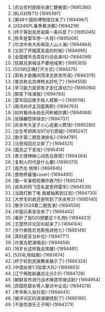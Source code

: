 
1. [农业农村部部长唐仁健被查]-[1695380]
1. [BLG对阵T1]-[1695397]
1. [第48个国际博物馆日来了]-[1694967]
1. [2024KPL春季赛决赛]-[1694219]
1. [终于等到吴彦祖第一条抖音了]-[1695045]
1. [陈年是雷军榜一大哥]-[1695008]
1. [尔滨中央大街再现人山人海]-[1694964]
1. [又到了开榴莲盲盒的时候]-[1694995]
1. [全国楼市去库存行动会来吗]-[1694299]
1. [狂飙兄弟喊话不要地域黑]-[1695305]
1. [520的正确打开方式]-[1694275]
1. [郭有才直播间菏泽文旅宣传语]-[1694379]
1. [普京称北京烤鸭太好吃了]-[1694556]
1. [学习能力是郭有才走红源动力]-[1695094]
1. [那英下班演我]-[1694783]
1. [雷军回应歌手摇人榜第一]-[1695116]
1. [周鸿祎评孟羽童离职]-[1694763]
1. [如何看待永劫无间称被抄袭]-[1694068]
1. [张镇麟怒摔球衣]-[1694737]
1. [庆余年大皇子小心追妻火葬场]-[1695280]
1. [女生考研政治97分引质疑]-[1695247]
1. [歌手第二期竞演排名]-[1694781]
1. [马思纯回应又胖了]-[1694521]
1. [面具之下变妆]-[1695414]
1. [泰兰德辣妹心动告白穿搭]-[1694264]
1. [复制人时代是什么梗]-[1695073]
1. [周杰伦 倒带]-[1694845]
1. [食物界最强coser]-[1694490]
1. [俄一军事院校爆炸致7伤]-[1695214]
1. [说车的阿飞签名是恩师雷军]-[1694539]
1. [当路灯断了电 我被抽离到过去]-[1694730]
1. [大学生的疯还是吹到了庆余年2]-[1695140]
1. [歌手2024第二期竞演]-[1694559]
1. [中国元素变妆来了]-[1694442]
1. [看好了我520想要这个礼物]-[1694423]
1. [王楚然评论区吵起来了]-[1694104]
1. [步行者胜尼克斯拖进抢七]-[1695149]
1. [真的是亚当补位]-[1694777]
1. [许嵩合肥演唱会]-[1694658]
1. [18岁长这样我会笑醒]-[1694491]
1. [520礼物指南]-[1693874]
1. [终于轮到民族舞来展示了]-[1694324]
1. [中国女排1:3加拿大队]-[1694853]
1. [辽宁再胜新疆总比分2:0]-[1694728]
1. [朝鲜宣布进行战术弹道导弹试射]-[1694954]
1. [菲国防部长等人窜访中业岛]-[1694578]
1. [考辛斯入驻抖音]-[1694645]
1. [被评论区的浪漫硬控到了]-[1695190]
1. [不是你游乐王子啊]-[1694273]